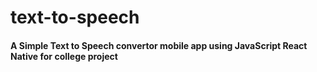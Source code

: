 # text-to-speech

#### A Simple Text to Speech convertor mobile app using JavaScript React Native for college project
